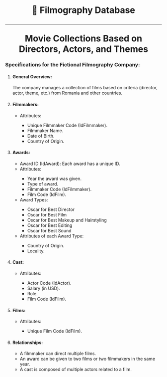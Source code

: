 <h1 align="center">
      🎥 Filmography Database
      <br />
      <hr />
      Movie Collections Based on Directors, Actors, and Themes
    </h1>
    <h3>Specifications for the Fictional Filmography Company:</h3>
    <ol>
      <li><h4>General Overview:</h4></li>
      <p>
        The company manages a collection of films based on criteria (director, actor, theme, etc.) 
        from Romania and other countries.
      </p>
      <li><h4>Filmmakers:</h4></li>
      <ul>
        <li>Attributes:</li>
        <ul>
          <li>Unique Filmmaker Code (IdFilmmaker).</li>
          <li>Filmmaker Name.</li>
          <li>Date of Birth.</li>
          <li>Country of Origin.</li>
        </ul>
      </ul>
      <li><h4>Awards:</h4></li>
      <ul>
        <li>Award ID (IdAward): Each award has a unique ID.</li>
        <li>Attributes:</li>
        <ul>
          <li>Year the award was given.</li>
          <li>Type of award.</li>
          <li>Filmmaker Code (IdFilmmaker).</li>
          <li>Film Code (IdFilm).</li>
        </ul>
        <li>Award Types:</li>
        <ul>
          <li>Oscar for Best Director</li>
          <li>Oscar for Best Film</li>
          <li>Oscar for Best Makeup and Hairstyling</li>
          <li>Oscar for Best Editing</li>
          <li>Oscar for Best Sound</li>
        </ul>
        <li>Attributes of each Award Type:</li>
        <ul>
          <li>Country of Origin.</li>
          <li>Locality.</li>
        </ul>
      </ul>
      <li><h4>Cast:</h4></li>
      <ul>
        <li>Attributes:</li>
        <ul>
          <li>Actor Code (IdActor).</li>
          <li>Salary (in USD).</li>
          <li>Role.</li>
          <li>Film Code (IdFilm).</li>
        </ul>
      </ul>
      <li><h4>Films:</h4></li>
      <ul>
        <li>Attributes:</li>
        <ul>
          <li>Unique Film Code (IdFilm).</li>
        </ul>
      </ul>
      <li><h4>Relationships:</h4></li>
      <ul>
        <li>A filmmaker can direct multiple films.</li>
        <li>An award can be given to two films or two filmmakers in the same year.</li>
        <li>A cast is composed of multiple actors related to a film.</li>
      </ul>
    </ol>
